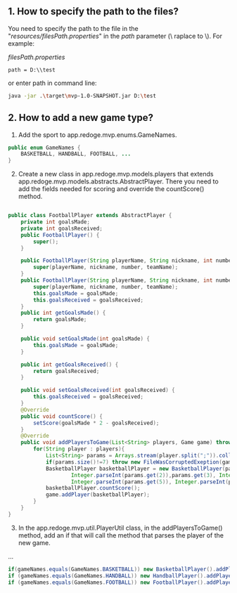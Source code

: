 ## 1. How to specify the path to the files?
You need to specify the path to the file in the "_resources/filesPath.properties_" in the _path_ parameter (\ raplace 
to \\). For example: 

_filesPath.properties_
```properties 
path = D:\\test
```
or enter path in command line:
```bash
java -jar .\target\mvp-1.0-SNAPSHOT.jar D:\test
```
## 2. How to add a new game type?
1. Add the sport to app.redoge.mvp.enums.GameNames.
```java
public enum GameNames {
    BASKETBALL, HANDBALL, FOOTBALL, ...
}
```
2. Create a new class in app.redoge.mvp.models.players
that extends app.redoge.mvp.models.abstracts.AbstractPlayer. 
There you need to add the fields needed for scoring and override the countScore() method.
```java

public class FootballPlayer extends AbstractPlayer {
    private int goalsMade;
    private int goalsReceived;
    public FootballPlayer() {
        super();
    }

    public FootballPlayer(String playerName, String nickname, int number, String teamName) {
        super(playerName, nickname, number, teamName);
    }
    public FootballPlayer(String playerName, String nickname, int number, String teamName, int goalsMade, int goalsReceived) {
        super(playerName, nickname, number, teamName);
        this.goalsMade = goalsMade;
        this.goalsReceived = goalsReceived;
    }
    public int getGoalsMade() {
        return goalsMade;
    }

    public void setGoalsMade(int goalsMade) {
        this.goalsMade = goalsMade;
    }

    public int getGoalsReceived() {
        return goalsReceived;
    }

    public void setGoalsReceived(int goalsReceived) {
        this.goalsReceived = goalsReceived;
    }
    @Override
    public void countScore() {
        setScore(goalsMade * 2 - goalsReceived);
    }
    @Override
    public void addPlayersToGame(List<String> players, Game game) throws FileWasCorruptedExeption, PlayerIsExistException {
        for(String player : players){
            List<String> params = Arrays.stream(player.split(";")).collect(Collectors.toList());
            if(params.size()!=7) throw new FileWasCorruptedExeption(game.getName() + " structure invalid");
            BasketballPlayer basketballPlayer = new BasketballPlayer(params.get(0), params.get(1),
                    Integer.parseInt(params.get(2)),params.get(3), Integer.parseInt(params.get(4)),
                    Integer.parseInt(params.get(5)), Integer.parseInt(params.get(6)));
            basketballPlayer.countScore();
            game.addPlayer(basketballPlayer);
        }
    }
}
```
3. In the app.redoge.mvp.util.PlayerUtil class, in the addPlayersToGame() method, 
add an if that will call the method that parses the player of the new game.

...
```java
if(gameNames.equals(GameNames.BASKETBALL)) new BasketballPlayer().addPlayersToGame(players, game);
if (gameNames.equals(GameNames.HANDBALL)) new HandballPlayer().addPlayersToGame(players, game);
if (gameNames.equals(GameNames.FOOTBALL)) new FootballPlayer().addPlayersToGame(players, game);
```
